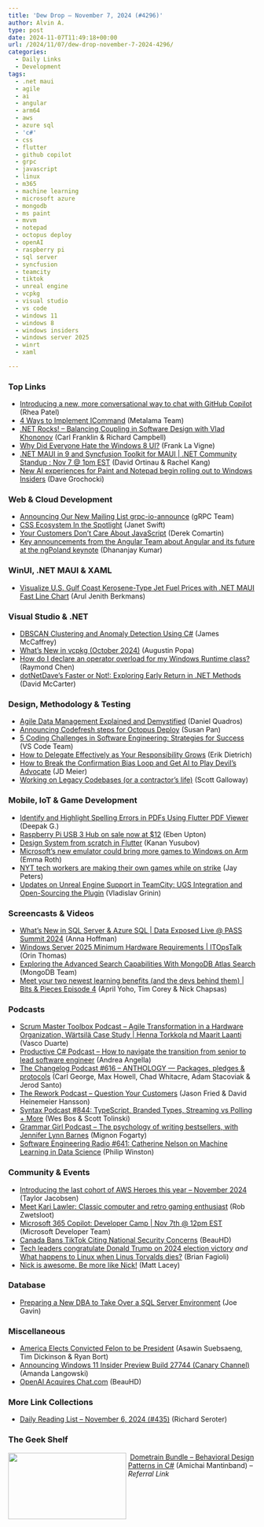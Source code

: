 ```yaml
---
title: 'Dew Drop – November 7, 2024 (#4296)'
author: Alvin A.
type: post
date: 2024-11-07T11:49:18+00:00
url: /2024/11/07/dew-drop-november-7-2024-4296/
categories:
  - Daily Links
  - Development
tags:
  - .net maui
  - agile
  - ai
  - angular
  - arm64
  - aws
  - azure sql
  - 'c#'
  - css
  - flutter
  - github copilot
  - grpc
  - javascript
  - linux
  - m365
  - machine learning
  - microsoft azure
  - mongodb
  - ms paint
  - mvvm
  - notepad
  - octopus deploy
  - openAI
  - raspberry pi
  - sql server
  - syncfusion
  - teamcity
  - tiktok
  - unreal engine
  - vcpkg
  - visual studio
  - vs code
  - windows 11
  - windows 8
  - windows insiders
  - windows server 2025
  - winrt
  - xaml

---
```

### <a name="top"></a>Top Links

  * <a href="https://devblogs.microsoft.com/visualstudio/conversational-way-to-chat-with-github-copilot/" target="_blank" rel="noopener">Introducing a new, more conversational way to chat with GitHub Copilot</a> (Rhea Patel)
  * <a href="https://blog.postsharp.net/icommand" target="_blank" rel="noopener">4 Ways to Implement ICommand</a> (Metalama Team)
  * <a href="https://www.spreaker.com/episode/balancing-coupling-in-software-design-with-vlad-khononov--62647177" target="_blank" rel="noopener">.NET Rocks! &#8211; Balancing Coupling in Software Design with Vlad Khononov</a> (Carl Franklin & Richard Campbell)
  * <a href="https://www.franksworld.com/2024/11/06/why-did-everyone-hate-the-windows-8-ui/?utm_source=rss&utm_medium=rss&utm_campaign=why-did-everyone-hate-the-windows-8-ui" target="_blank" rel="noopener">Why Did Everyone Hate the Windows 8 UI?</a> (Frank La Vigne)
  * <a href="https://www.youtube.com/watch?v=zvo0lvksqkU" target="_blank" rel="noopener">.NET MAUI in 9 and Syncfusion Toolkit for MAUI | .NET Community Standup : Nov 7 @ 1pm EST</a> (David Ortinau & Rachel Kang)
  * <a href="https://blogs.windows.com/windows-insider/2024/11/06/new-ai-experiences-for-paint-and-notepad-begin-rolling-out-to-windows-insiders/" target="_blank" rel="noopener">New AI experiences for Paint and Notepad begin rolling out to Windows Insiders</a> (Dave Grochocki)



### <a name="web"></a>Web & Cloud Development

  * <a href="https://grpc.io/blog/grpc-io-announce/" target="_blank" rel="noopener">Announcing Our New Mailing List grpc-io-announce</a> (gRPC Team)
  * <a href="http://www.i-programmer.info/news/191-htmlcss/17600-css-ecostsystem-in-the-spotlight.html" target="_blank" rel="noopener">CSS Ecosystem In the Spotlight</a> (Janet Swift)
  * <a href="https://codeopinion.com/your-customers-dont-care-about-javascript/" target="_blank" rel="noopener">Your Customers Don’t Care About JavaScript</a> (Derek Comartin)
  * <a href="https://debugmode.net/2024/11/06/14-key-announcements-from-the-angular-team-about-angular-v19-0-and-its-future-at-the-ngpoland-keynote/" target="_blank" rel="noopener">Key announcements from the Angular Team about Angular and its future at the ngPoland keynote</a> (Dhananjay Kumar)



### <a name="silverlight"></a>WinUI, .NET MAUI & XAML

  * <a href="https://www.syncfusion.com/blogs/post/maui-fastlinechart-for-jet-fuel-price?utm_source=alvinashcraft&utm_medium=email&utm_campaign=alvinashcraft_blog_edmnov24" target="_blank" rel="noopener">Visualize U.S. Gulf Coast Kerosene-Type Jet Fuel Prices with .NET MAUI Fast Line Chart</a> (Arul Jenith Berkmans)



### <a name="dotnet"></a>Visual Studio & .NET

  * <a href="https://visualstudiomagazine.com/Articles/2024/11/06/DBSCAN-Clustering-and-Anomaly-Detection-Using-CSharp.aspx" target="_blank" rel="noopener">DBSCAN Clustering and Anomaly Detection Using C#</a> (James McCaffrey)
  * <a href="https://devblogs.microsoft.com/cppblog/whats-new-in-vcpkg-october-2024/" target="_blank" rel="noopener">What’s New in vcpkg (October 2024)</a> (Augustin Popa)
  * <a href="https://devblogs.microsoft.com/oldnewthing/20241106-00/?p=110478" target="_blank" rel="noopener">How do I declare an operator overload for my Windows Runtime class?</a> (Raymond Chen)
  * <a href="https://dotnettips.wordpress.com/2024/11/07/dotnetdaves-faster-or-not-exploring-early-return-in-net-methods/" target="_blank" rel="noopener">dotNetDave’s Faster or Not!: Exploring Early Return in .NET Methods</a> (David McCarter)



### <a name="design"></a>Design, Methodology & Testing

  * <a href="https://thenewstack.io/agile-data-management-explained-and-demystified/" target="_blank" rel="noopener">Agile Data Management Explained and Demystified</a> (Daniel Quadros)
  * <a href="https://octopus.com/blog/codefresh-steps" target="_blank" rel="noopener">Announcing Codefresh steps for Octopus Deploy</a> (Susan Pan)
  * <a href="https://www.linkedin.com/pulse/5-coding-challenges-software-engineering-strategies-success-vs-code-rvzpc/" target="_blank" rel="noopener">5 Coding Challenges in Software Engineering: Strategies for Success</a> (VS Code Team)
  * <a href="https://feeds.feedblitz.com/~/907498133/0/daedtech/www~How-to-Delegate-Effectively-as-Your-Responsibility-Grows/" target="_blank" rel="noopener">How to Delegate Effectively as Your Responsibility Grows</a> (Erik Dietrich)
  * <a href="https://jdmeier.com/how-to-break-confirmation-bias-loop/" target="_blank" rel="noopener">How to Break the Confirmation Bias Loop and Get AI to Play Devil’s Advocate</a> (JD Meier)
  * <a href="https://www.mostlylucid.net/blog/workingonlegacysystems" target="_blank" rel="noopener">Working on Legacy Codebases (or a contractor&#8217;s life)</a> (Scott Galloway)



### <a name="mobile"></a>Mobile, IoT & Game Development

  * <a href="https://www.syncfusion.com/blogs/post/handle-error-with-flutter-pdf-viewer?utm_source=alvinashcraft&utm_medium=email&utm_campaign=alvinashcraft_blog_edmnov24" target="_blank" rel="noopener">Identify and Highlight Spelling Errors in PDFs Using Flutter PDF Viewer</a> (Deepak G.)
  * <a href="https://www.raspberrypi.com/news/raspberry-pi-usb-3-hub-on-sale-now-at-12/" target="_blank" rel="noopener">Raspberry Pi USB 3 Hub on sale now at $12</a> (Eben Upton)
  * <a href="https://medium.com/flutter-community/design-system-from-scratch-in-flutter-bc2aebb8bb02?source=rss----86fb29d7cc6a---4" target="_blank" rel="noopener">Design System from scratch in Flutter</a> (Kanan Yusubov)
  * <a href="https://www.theverge.com/2024/11/6/24289844/microsoft-windows-on-arm-emulator-prism-update" target="_blank" rel="noopener">Microsoft’s new emulator could bring more games to Windows on Arm</a> (Emma Roth)
  * <a href="https://www.theverge.com/2024/11/6/24289937/nyt-tech-workers-strike-games-wordle" target="_blank" rel="noopener">NYT tech workers are making their own games while on strike</a> (Jay Peters)
  * <a href="https://blog.jetbrains.com/teamcity/2024/11/unreal-engine-plugin-ugs-integration-and-open-sourcing/" target="_blank" rel="noopener">Updates on Unreal Engine Support in TeamCity: UGS Integration and Open-Sourcing the Plugin</a> (Vladislav Grinin)



### <a name="videos"></a>Screencasts & Videos

  * <a href="http://www.youtube.com/watch?v=8g-FN2_RcM4" target="_blank" rel="noopener">What’s New in SQL Server & Azure SQL | Data Exposed Live @ PASS Summit 2024</a> (Anna Hoffman)
  * <a href="http://www.youtube.com/watch?v=kaPVvubpyiw" target="_blank" rel="noopener">Windows Server 2025 Minimum Hardware Requirements | ITOpsTalk</a> (Orin Thomas)
  * <a href="http://www.youtube.com/watch?v=9qUZGd2nLdU" target="_blank" rel="noopener">Exploring the Advanced Search Capabilities With MongoDB Atlas Search</a> (MongoDB Team)
  * <a href="http://www.youtube.com/watch?v=FKVsTFtyyV0" target="_blank" rel="noopener">Meet your two newest learning benefits (and the devs behind them) | Bits & Pieces Episode 4</a> (April Yoho, Tim Corey & Nick Chapsas)



### <a name="podcasts"></a>Podcasts

  * <a href="https://scrummastertoolbox.libsyn.com/agile-transformation-in-a-hardware-organization-wrtsil-case-study-henna-torkkola-nd-maarit-laanti" target="_blank" rel="noopener">Scrum Master Toolbox Podcast &#8211; Agile Transformation in a Hardware Organization, Wärtsilä Case Study | Henna Torkkola nd Maarit Laanti</a> (Vasco Duarte)
  * <a href="https://podcasters.spotify.com/pod/show/productivecsharp/episodes/How-to-navigate-the-transition-from-senior-to-lead-software-engineer-e2ql8s3" target="_blank" rel="noopener">Productive C# Podcast &#8211; How to navigate the transition from senior to lead software engineer</a> (Andrea Angella)
  * <a href="https://changelog.com/podcast/616" target="_blank" rel="noopener">The Changelog Podcast #616 &#8211; ANTHOLOGY — Packages, pledges & protocols</a> (Carl George, Max Howell, Chad Whitacre, Adam Stacoviak & Jerod Santo)
  * <a href="https://37signals.com/podcast/question-your-customers/" target="_blank" rel="noopener">The Rework Podcast &#8211; Question Your Customers</a> (Jason Fried & David Heinemeier Hansson)
  * <a href="https://syntax.fm/844" target="_blank" rel="noopener">Syntax Podcast #844: TypeScript, Branded Types, Streaming vs Polling + More</a> (Wes Bos & Scott Tolinski)
  * <a href="https://grammar-girl.simplecast.com/episodes/barnes-pNVAYRVo" target="_blank" rel="noopener">Grammar Girl Podcast &#8211; The psychology of writing bestsellers, with Jennifer Lynn Barnes</a> (Mignon Fogarty)
  * <a href="https://se-radio.net/2024/11/se-radio-641-catherine-nelson-on-machine-learning-in-data-science/" target="_blank" rel="noopener">Software Engineering Radio #641: Catherine Nelson on Machine Learning in Data Science</a> (Philip Winston)



### <a name="events"></a>Community & Events

  * <a href="https://aws.amazon.com/blogs/aws/introducing-the-last-cohort-of-aws-heroes-this-year-november-2024/" target="_blank" rel="noopener">Introducing the last cohort of AWS Heroes this year – November 2024</a> (Taylor Jacobsen)
  * <a href="https://www.raspberrypi.com/news/meet-kari-lawler-classic-computer-and-retro-gaming-enthusiast/" target="_blank" rel="noopener">Meet Kari Lawler: Classic computer and retro gaming enthusiast</a> (Rob Zwetsloot)
  * <a href="http://www.youtube.com/watch?v=f5vwy-2BXlc" target="_blank" rel="noopener">Microsoft 365 Copilot: Developer Camp | Nov 7th @ 12pm EST</a> (Microsoft Developer Team)
  * <a href="https://news.slashdot.org/story/24/11/06/2343250/canada-bans-tiktok-citing-national-security-concerns?utm_source=rss1.0mainlinkanon&utm_medium=feed" target="_blank" rel="noopener">Canada Bans TikTok Citing National Security Concerns</a> (BeauHD)
  * <a href="https://betanews.com/2024/11/06/tech-leaders-congratulate-donald-trump-on-2024-election-victory/" target="_blank" rel="noopener">Tech leaders congratulate Donald Trump on 2024 election victory</a> _and_ <a href="https://betanews.com/2024/11/06/what-happens-to-linux-when-linus-torvalds-dies/" target="_blank" rel="noopener">What happens to Linux when Linus Torvalds dies?</a> (Brian Fagioli)
  * <a href="https://www.mrlacey.com/2024/11/nick-is-awesome-be-more-like-nick.html" target="_blank" rel="noopener">Nick is awesome. Be more like Nick!</a> (Matt Lacey)



### <a name="sql"></a>Database

  * <a href="https://www.mssqltips.com/sqlservertip/8120/preparing-a-new-dba-to-take-over-a-sql-server-environment/" target="_blank" rel="noopener">Preparing a New DBA to Take Over a SQL Server Environment</a> (Joe Gavin)



### <a name="misc"></a>Miscellaneous

  * <a href="https://www.rollingstone.com/politics/politics-features/donald-trump-defeats-kamala-harris-2024-presidential-election-1235154685/" target="_blank" rel="noopener">America Elects Convicted Felon to be President</a> (Asawin Suebsaeng, Tim Dickinson & Ryan Bort)
  * <a href="https://blogs.windows.com/windows-insider/2024/11/06/announcing-windows-11-insider-preview-build-27744-canary-channel/" target="_blank" rel="noopener">Announcing Windows 11 Insider Preview Build 27744 (Canary Channel)</a> (Amanda Langowski)
  * <a href="https://tech.slashdot.org/story/24/11/06/224243/openai-acquires-chatcom?utm_source=rss1.0mainlinkanon&utm_medium=feed" target="_blank" rel="noopener">OpenAI Acquires Chat.com</a> (BeauHD)



### <a name="links"></a>More Link Collections

  * <a href="https://seroter.com/2024/11/06/daily-reading-list-november-6-2024-435/" target="_blank" rel="noopener">Daily Reading List – November 6, 2024 (#435)</a> (Richard Seroter)



### <a name="shelf"></a>The Geek Shelf

<a href="https://dometrain.com/bundle/behavioral-design-patterns-in-csharp/?ref=alvin-ashcraft&promotion=morning-dew" target="_blank" rel="noopener"><img data-recalc-dims="1" loading="lazy" decoding="async" width="240" height="135" align="left" style="margin: 0px 4px 0px 0px; border: 0px currentcolor; border-image: none; float: left; display: inline; background-image: none;" src="https://i0.wp.com/dometrain.com/images/bundles/dp-behavioral.jpg?resize=240%2C135&#038;ssl=1" border="0" /></a>&nbsp;<a href="https://dometrain.com/bundle/behavioral-design-patterns-in-csharp/?ref=alvin-ashcraft&promotion=morning-dew" target="_blank" rel="noopener">Dometrain Bundle &#8211; Behavioral Design Patterns in C#</a> (Amichai Mantinband) _&#8211; Referral Link_